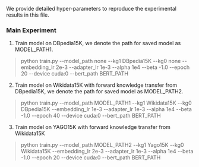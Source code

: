 We provide detailed hyper-parameters to reproduce the experimental results in this file.

### Main Experiment
1. Train model on DBpedia15K, we denote the path for saved model as MODEL_PATH1.
> python train.py --model_path none --kg1 DBpedia15K --kg0 none --embedding_lr 2e-3 --adapter_lr 1e-3 --alpha 1e4 --beta -1.0 --epoch 20 --device cuda:0 --bert_path BERT_PATH

2. Train model on Wikidata15K with forward knowledge transfer from DBpedia15K, we denote the path for saved model as MODEL_PATH2.
> python train.py --model_path MODEL_PATH1 --kg1 Wikidata15K --kg0 DBpedia15K --embedding_lr 1e-3 --adapter_lr 1e-3 --alpha 1e4 --beta -1.0 --epoch 40 --device cuda:0 --bert_path BERT_PATH

3. Train model on YAGO15K with forward knowledge transfer from Wikidata15K
> python train.py --model_path MODEL_PATH2 --kg1 Yago15K --kg0 Wikidata15K --embedding_lr 2e-3 --adapter_lr 1e-3 --alpha 1e4 --beta -1.0 --epoch 20 --device cuda:0 --bert_path BERT_PATH
